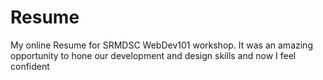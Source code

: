 # Resume
My online Resume for SRMDSC WebDev101 workshop. It was an amazing opportunity to hone our development and design skills and now I feel confident
